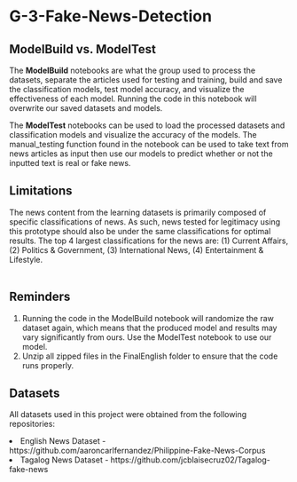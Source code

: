 # G-3-Fake-News-Detection

## ModelBuild vs. ModelTest

The **ModelBuild** notebooks are what the group used to process the datasets, separate the articles used for testing and training, build and save the classification models, test model accuracy, and visualize the effectiveness of each model. Running the code in this notebook will overwrite our saved datasets and models.

The **ModelTest** notebooks can be used to load the processed datasets and classification models and visualize the accuracy of the models. The manual_testing function found in the notebook can be used to take text from news articles as input then use our models to predict whether or not the inputted text is real or fake news.

## Limitations

The news content from the learning datasets is primarily composed of specific classifications of news. As such, news tested for legitimacy using this prototype should also be under the same classifications for optimal results. The top 4 largest classifications for the news are: (1) Current Affairs, (2) Politics & Government, (3) International News, (4) Entertainment & Lifestyle.<br><br>

## Reminders

1. Running the code in the ModelBuild notebook will randomize the raw dataset again, which means that the produced model and results may vary significantly from ours. Use the ModelTest notebook to use our model. <br>
2. Unzip all zipped files in the FinalEnglish folder to ensure that the code runs properly.

## Datasets

All datasets used in this project were obtained from the following repositories:
<li> English News Dataset - https://github.com/aaroncarlfernandez/Philippine-Fake-News-Corpus
<li> Tagalog News Dataset - https://github.com/jcblaisecruz02/Tagalog-fake-news
